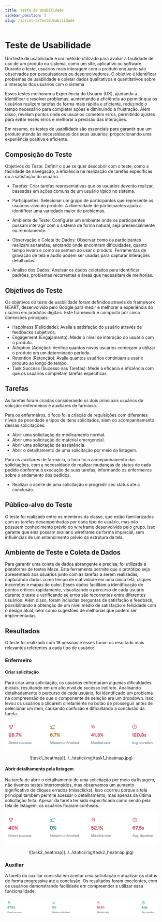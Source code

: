 ```yaml
---
title: Teste de Usabilidade
sidebar_position: 3
slug: /sprint-3/TesteUsabilidade
---
```


# Teste de Usabilidade

Um teste de usabilidade é um método utilizado para avaliar a facilidade de uso de um produto ou sistema, como um site, aplicativo ou software. Durante o teste, usuários reais interagem com o produto enquanto são observados por pesquisadores ou desenvolvedores. O objetivo é identificar problemas de usabilidade e coletar dados qualitativos e quantitativos sobre a interação dos usuários com o sistema.

Esses testes melhoram a Experiência do Usuário (UX), ajudando a identificar e resolver problemas, aumentando a eficiência ao permitir que os usuários realizem tarefas de forma mais rápida e eficiente, reduzindo o tempo necessário para completar ações e diminuindo a frustração. Além disso, revelam pontos onde os usuários cometem erros, permitindo ajustes para evitar esses erros e melhorar a precisão das interações.

Em resumo, os testes de usabilidade são essenciais para garantir que um produto atenda às necessidades dos seus usuários, proporcionando uma experiência positiva e eficiente.

## Composição do Teste
Objetivos do Teste: Definir o que se quer descobrir com o teste, como a facilidade de navegação, a eficiência na realização de tarefas específicas ou a satisfação do usuário.

- Tarefas: Criar tarefas representativas que os usuários deverão realizar, baseadas em ações comuns de um usuário típico no sistema.

- Participantes: Selecionar um grupo de participantes que represente os usuários-alvo do produto. A diversidade de participantes ajuda a identificar uma variedade maior de problemas.

- Ambiente de Teste: Configurar um ambiente onde os participantes possam interagir com o sistema de forma natural, seja presencialmente ou remotamente.

- Observação e Coleta de Dados: Observar como os participantes realizam as tarefas, anotando onde encontram dificuldades, quanto tempo levam e como se sentem ao usar o produto. Ferramentas de gravação de tela e áudio podem ser usadas para capturar interações detalhadas.

- Análise dos Dados: Analisar os dados coletados para identificar padrões, problemas recorrentes e áreas que necessitam de melhorias.

## Objetivos do Teste
Os objetivos do teste de usabilidade foram definidos através do framework HEART, desenvolvido pelo Google para medir e melhorar a experiência do usuário em produtos digitais. Este framework é composto por cinco dimensões principais:

- Happiness (Felicidade): Avalia a satisfação do usuário através de feedbacks subjetivos.
- Engagement (Engajamento): Mede o nível de interação do usuário com o produto.
- Adoption (Adoção): Verifica quantos novos usuários começam a utilizar o produto em um determinado período.
- Retention (Retenção): Avalia quantos usuários continuam a usar o produto ao longo do tempo.
- Task Success (Sucesso nas Tarefas): Mede a eficácia e eficiência com que os usuários completam tarefas específicas.

## Tarefas
As tarefas foram criadas considerando os dois principais usuários da solução: enfermeiros e auxiliares de farmácia.

Para os enfermeiros, o foco foi a criação de requisições com diferentes níveis de prioridade e tipos de itens solicitados, além do acompanhamento dessas solicitações.

- Abrir uma solicitação de medicamento normal.
- Abrir uma solicitação de material emergencial.
- Abrir uma solicitação de assistência.
- Abrir o detalhamento de uma solicitação por meio da listagem.

Para os auxiliares de farmácia, o foco foi o acompanhamento das solicitações, com a necessidade de realizar mudanças de status de cada pedido conforme a execução de suas tarefas, informando os enfermeiros sobre o andamento dos pedidos.

- Realizar o aceite de uma solicitação e progredir seu status até a conclusão.

## Público-alvo do Teste
O teste foi realizado entre os membros da classe, que estão familiarizados com as tarefas desempenhadas por cada tipo de usuário, mas não possuem conhecimento prévio do wireframe desenvolvido pelo grupo. Isso garante que eles possam avaliar o wireframe de forma imparcial, sem influências de um entendimento prévio da estrutura da tela.

## Ambiente de Teste e Coleta de Dados
Para garantir uma coleta de dados abrangente e precisa, foi utilizada a plataforma de testes Maze. Esta ferramenta permite que o protótipo seja apresentado aos usuários junto com as tarefas a serem realizadas, capturando dados como tempo de inatividade em uma única tela, cliques incorretos e mapas de calor. Esses dados facilitam a identificação de pontos críticos rapidamente, visualizando o percurso de cada usuário durante o teste e verificando se erros são recorrentes entre diferentes usuários. Além disso, foram incluídas perguntas de satisfação e feedback, possibilitando a obtenção de um nível médio de satisfação e felicidade com o design atual, bem como sugestões de melhorias que podem ser implementadas.

## Resultados
O teste foi realizado com 18 pessoas e esses foram os resultado mais relevantes referentes a cada tipo de usuário:

### Enfermeiro

#### Criar solicitação
Para criar uma solicitação, os usuários enfrentaram algumas dificuldades iniciais, resultando em um alto nível de sucesso indireto. Analisando detalhadamente o percurso de cada usuário, foi identificado um problema na compreensão de que o componente de seleção era um dropdown. Isso levou os usuários a clicarem diretamente no botão de prosseguir antes de selecionar um item, causando confusão e dificultando a conclusão da tarefa.

![task1_stats](../../static/img/task1.png)
<p align='center'>
    ![task1_heatmap](../../static/img/task1_heatmap.jpg)
</p>

#### Abrir detalhamento pela listagem
Na tarefa de abrir o detalhamento de uma solicitação por meio da listagem, não tivemos testes interrompidos, mas observamos um aumento significativo de cliques errados (missclicks). Isso ocorreu porque a tela principal também permite acessar o detalhamento, mas apenas da última solicitação feita. Apesar da tarefa ter sido especificada como sendo pela tela de listagem, os usuários ficaram confusos.

![task2_stats](../../static/img/task2.png)
<p align='center'>
    ![task2_heatmap](../../static/img/task2_heatmap.jpg)
</p>

### Auxiliar

A tarefa do auxiliar consistia em aceitar uma solicitação e atualizar os status de forma progressiva até a conclusão. Os resultados foram excelentes, com os usuários demonstrando facilidade em compreender e utilizar essa funcionalidade.

![task3_stats](task3.png)